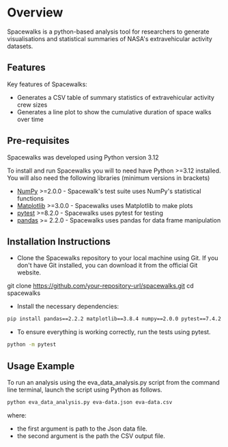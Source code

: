 # Overview
Spacewalks is a python-based analysis tool for researchers to generate visualisations
and statistical summaries of NASA's extravehicular activity datasets.

## Features
Key features of Spacewalks:
- Generates a CSV table of summary statistics of extravehicular activity crew sizes
- Generates a line plot to show the cumulative duration of space walks over time

## Pre-requisites
Spacewalks was developed using Python version 3.12

To install and run Spacewalks you will to need have Python >=3.12 
installed. You will also need the following libraries (minimum versions in brackets)

- [NumPy](https://www.numpy.org/) >=2.0.0 - Spacewalk's test suite uses NumPy's statistical functions
- [Matplotlib](https://matplotlib.org/stable/index.html) >=3.0.0  - Spacewalks uses Matplotlib to make plots
- [pytest](https://docs.pytest.org/en/8.2.x/#) >=8.2.0  - Spacewalks uses pytest for testing
- [pandas](https://pandas.pydata.org/) >= 2.2.0 - Spacewalks uses pandas for data frame manipulation 

## Installation Instructions

+ Clone the Spacewalks repository to your local machine using Git.
If you don't have Git installed, you can download it from the official Git website.


git clone https://github.com/your-repository-url/spacewalks.git
cd spacewalks


+ Install the necessary dependencies:

```bash
pip install pandas==2.2.2 matplotlib==3.8.4 numpy==2.0.0 pytest==7.4.2
```


+ To ensure everything is working correctly, run the tests using pytest.

```bash
python -m pytest
```


## Usage Example

To run an analysis using the eva_data_analysis.py script from the command line terminal,
launch the script using Python as follows.

```bash
python eva_data_analysis.py eva-data.json eva-data.csv
```

where: 
- the first argument is path to the Json data file.
- the second argument is the path the CSV output file.

